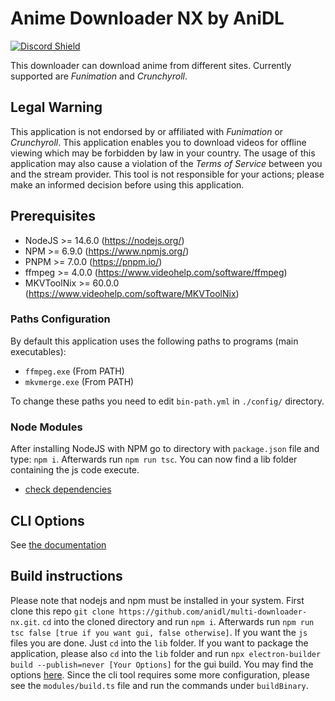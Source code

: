 # Anime Downloader NX by AniDL
[![Discord Shield](https://discord.com/api/guilds/884479461997805568/widget.png?style=banner2)](https://discord.gg/qEpbWen5vq)

This downloader can download anime from different sites. Currently supported are *Funimation* and *Crunchyroll*.

## Legal Warning

This application is not endorsed by or affiliated with *Funimation* or *Crunchyroll*. This application enables you to download videos for offline viewing which may be forbidden by law in your country. The usage of this application may also cause a violation of the *Terms of Service* between you and the stream provider. This tool is not responsible for your actions; please make an informed decision before using this application.

## Prerequisites

* NodeJS >= 14.6.0 (https://nodejs.org/)
* NPM >= 6.9.0 (https://www.npmjs.org/)
* PNPM >= 7.0.0 (https://pnpm.io/)
* ffmpeg >= 4.0.0 (https://www.videohelp.com/software/ffmpeg)
* MKVToolNix >= 60.0.0 (https://www.videohelp.com/software/MKVToolNix)

### Paths Configuration

By default this application uses the following paths to programs (main executables):
* `ffmpeg.exe` (From PATH)
* `mkvmerge.exe` (From PATH)

To change these paths you need to edit `bin-path.yml` in `./config/` directory.

### Node Modules

After installing NodeJS with NPM go to directory with `package.json` file and type: `npm i`. Afterwards run `npm run tsc`. You can now find a lib folder containing the js code execute.
* [check dependencies](https://david-dm.org/anidl/funimation-downloader-nx)

## CLI Options
See [the documentation](https://github.com/anidl/multi-downloader-nx/blob/master/docs/DOCUMENTATION.md)

## Build instructions

Please note that nodejs and npm must be installed in your system.
First clone this repo `git clone https://github.com/anidl/multi-downloader-nx.git`.
`cd` into the cloned directory and run `npm i`.
Afterwards run `npm run tsc false [true if you want gui, false otherwise]`.
If you want the `js` files you are done. Just `cd` into the `lib` folder.
If you want to package the application, please also `cd` into the `lib` folder and run `npx electron-builder build --publish=never [Your Options]` for the gui build. You may find the options [here](https://www.electron.build/cli).
Since the cli tool requires some more configuration, please see the `modules/build.ts` file and run the commands under `buildBinary`.
